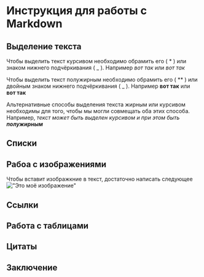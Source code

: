 # Инструкция для работы с Markdown 

## Выделение текста

Чтобы выделить текст курсивом необходимо обрамить его ( * ) или знаком нижнего подчёркивания ( _ ). Например *вот так* или _вот так_

Чтобы выделить текст полужирным необходимо обрамить его ( ** ) или двойным знаком нижнего подчёркивания ( _ ). Например **вот так** или __вот так__

Альтернативные способы выделения текста жирным или курсивом необходимы для того, чтобы мы могли совмещать оба этих способа. Например, _текст может быть выделен курсивом и при этом быть **полужирным**_

## Списки

## Рабоа с изображениями

Чтобы вставит изображкние в текст, достаточно написать следующее
!["Это моё изображение"](image.jpeg)

## Ссылки

## Работа с таблицами

## Цитаты

## Заключение
